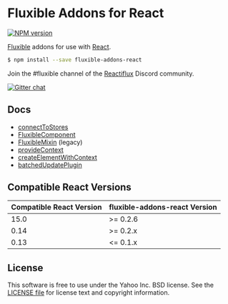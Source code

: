 # Fluxible Addons for React

[![NPM version](https://badge.fury.io/js/fluxible-addons-react.svg)](http://badge.fury.io/js/fluxible-addons-react)

[Fluxible](https://github.com/yahoo/fluxible) addons for use with [React](https://github.com/facebook/react).

```bash
$ npm install --save fluxible-addons-react
```

Join the #fluxible channel of the [Reactiflux](http://reactiflux.com) Discord community.

[![Gitter chat](https://badges.gitter.im/gitterHQ/gitter.png)](https://gitter.im/yahoo/fluxible)

## Docs

 * [connectToStores](https://github.com/yahoo/fluxible/blob/master/packages/fluxible-addons-react/docs/api/connectToStores.md)
 * [FluxibleComponent](https://github.com/yahoo/fluxible/blob/master/packages/fluxible-addons-react/docs/api/FluxibleComponent.md)
 * [FluxibleMixin](https://github.com/yahoo/fluxible/blob/master/packages/fluxible-addons-react/docs/api/FluxibleMixin.md) (legacy)
 * [provideContext](https://github.com/yahoo/fluxible/blob/master/packages/fluxible-addons-react/docs/api/provideContext.md)
 * [createElementWithContext](https://github.com/yahoo/fluxible/blob/master/packages/fluxible-addons-react/docs/api/createElementWithContext.md)
 * [batchedUpdatePlugin](https://github.com/yahoo/fluxible/blob/master/packages/fluxible-addons-react/docs/api/batchedUpdatePlugin.md)
 
## Compatible React Versions

| Compatible React Version | fluxible-addons-react Version |
|--------------------------|-------------------------------|
| 15.0 | >= 0.2.6 |
| 0.14 | >= 0.2.x |
| 0.13 | <= 0.1.x |

## License

This software is free to use under the Yahoo Inc. BSD license.
See the [LICENSE file][] for license text and copyright information.

[LICENSE file]: https://github.com/yahoo/fluxible/blob/master/LICENSE.md
